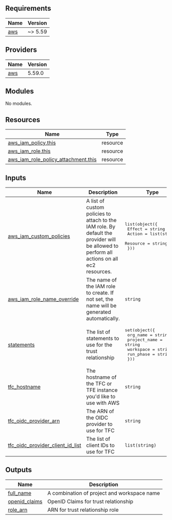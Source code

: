 <!-- BEGIN_TF_DOCS -->
## Requirements

| Name | Version |
|------|---------|
| <a name="requirement_aws"></a> [aws](#requirement\_aws) | ~> 5.59 |

## Providers

| Name | Version |
|------|---------|
| <a name="provider_aws"></a> [aws](#provider\_aws) | 5.59.0 |

## Modules

No modules.

## Resources

| Name | Type |
|------|------|
| [aws_iam_policy.this](https://registry.terraform.io/providers/hashicorp/aws/latest/docs/resources/iam_policy) | resource |
| [aws_iam_role.this](https://registry.terraform.io/providers/hashicorp/aws/latest/docs/resources/iam_role) | resource |
| [aws_iam_role_policy_attachment.this](https://registry.terraform.io/providers/hashicorp/aws/latest/docs/resources/iam_role_policy_attachment) | resource |

## Inputs

| Name | Description | Type | Default | Required |
|------|-------------|------|---------|:--------:|
| <a name="input_aws_iam_custom_policies"></a> [aws\_iam\_custom\_policies](#input\_aws\_iam\_custom\_policies) | A list of custom policies to attach to the IAM role. By default the provider will be allowed to perform all actions on all ec2 resources. | <pre>list(object({<br>    Effect   = string<br>    Action   = list(string)<br>    Resource = string<br>  }))</pre> | <pre>[<br>  {<br>    "Action": [<br>      "ec2:*"<br>    ],<br>    "Effect": "Allow",<br>    "Resource": "*"<br>  }<br>]</pre> | no |
| <a name="input_aws_iam_role_name_override"></a> [aws\_iam\_role\_name\_override](#input\_aws\_iam\_role\_name\_override) | The name of the IAM role to create. If not set, the name will be generated automatically. | `string` | `"terraform-cloud-dynamic-credentials"` | no |
| <a name="input_statements"></a> [statements](#input\_statements) | The list of statements to use for the trust relationship | <pre>set(object({<br>    org_name     = string<br>    project_name = string<br>    workspace    = string<br>    run_phase    = string<br>  }))</pre> | n/a | yes |
| <a name="input_tfc_hostname"></a> [tfc\_hostname](#input\_tfc\_hostname) | The hostname of the TFC or TFE instance you'd like to use with AWS | `string` | `"app.terraform.io"` | no |
| <a name="input_tfc_oidc_provider_arn"></a> [tfc\_oidc\_provider\_arn](#input\_tfc\_oidc\_provider\_arn) | The ARN of the OIDC provider to use for TFC | `string` | n/a | yes |
| <a name="input_tfc_oidc_provider_client_id_list"></a> [tfc\_oidc\_provider\_client\_id\_list](#input\_tfc\_oidc\_provider\_client\_id\_list) | The list of client IDs to use for TFC | `list(string)` | n/a | yes |

## Outputs

| Name | Description |
|------|-------------|
| <a name="output_full_name"></a> [full\_name](#output\_full\_name) | A combination of project and workspace name |
| <a name="output_openid_claims"></a> [openid\_claims](#output\_openid\_claims) | OpenID Claims for trust relationship |
| <a name="output_role_arn"></a> [role\_arn](#output\_role\_arn) | ARN for trust relationship role |
<!-- END_TF_DOCS -->